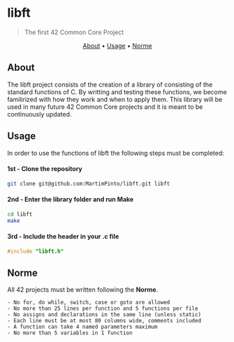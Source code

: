 # libft
>The first 42 Common Core Project

</p>
<p align="center">
	<a href="#about">About</a> •
	<a href="#usage">Usage</a> •
	<a href="#norme">Norme</a>
</p>

## About
The libft project consists of the creation of a library of consisting of the standard functions of C. By writting and testing these functions, we become familirized with how they work and when to apply them. This library will be used in many future 42 Common Core projects and it is meant to be continuously updated.

## Usage
In order to use the functions of libft the following steps must be completed:

#### 1st - Clone the repository
``` bash
git clone git@github.com:MartimPinto/libft.git libft
```
#### 2nd - Enter the library folder and run Make
``` bash
cd libft
make
```
#### 3rd - Include the header in your .c file
``` c
#include "libft.h"
```
## Norme

All 42 projects must be written following the **Norme**.

	- No for, do while, switch, case or goto are allowed
	- No more than 25 lines per function and 5 functions per file
	- No assigns and declarations in the same line (unless static)
 	- Each line must be at most 80 columns wide, comments included
	- A function can take 4 named parameters maximum
	- No more than 5 variables in 1 function

